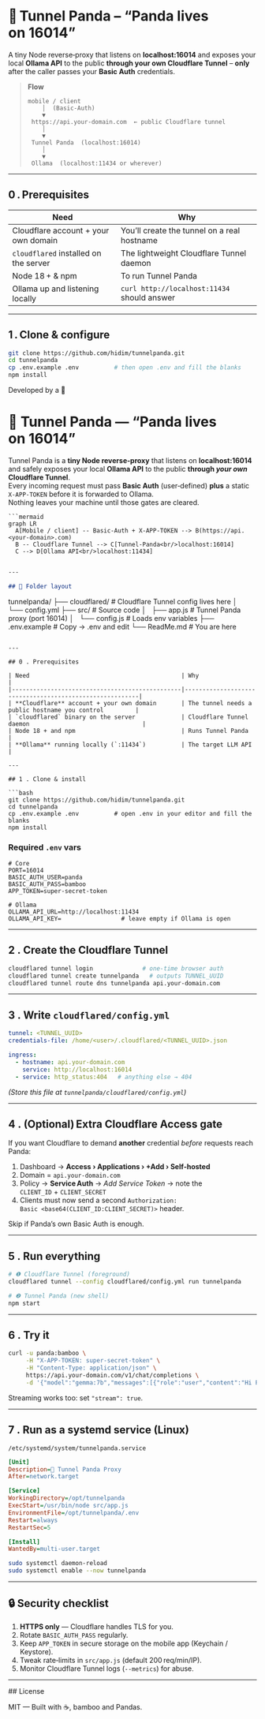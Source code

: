 # 🐼 Tunnel Panda – “Panda lives on 16014”

A tiny Node reverse‑proxy that listens on **localhost:16014** and exposes your
local **Ollama API** to the public **through your own Cloudflare Tunnel** –
**only** after the caller passes your **Basic Auth** credentials.

> **Flow**
> ```
> mobile / client
>     │  (Basic‑Auth)
>     ▼
>  https://api.your‑domain.com  ← public Cloudflare tunnel
>     │
>     ▼
>  Tunnel Panda  (localhost:16014)
>     │
>     ▼
>  Ollama  (localhost:11434 or wherever)
> ```

---

## 0 . Prerequisites

| Need                                   | Why                                                |
|----------------------------------------|----------------------------------------------------|
| Cloudflare account + your own domain   | You’ll create the tunnel on a real hostname        |
| `cloudflared` installed on the server  | The lightweight Cloudflare Tunnel daemon           |
| Node 18 + & npm                        | To run Tunnel Panda                                |
| Ollama up and listening locally        | `curl http://localhost:11434` should answer        |

---

## 1 . Clone & configure

```bash
git clone https://github.com/hidim/tunnelpanda.git
cd tunnelpanda
cp .env.example .env          # then open .env and fill the blanks
npm install
```


Developed by a 🐼
# 🐼 Tunnel Panda — “Panda lives on 16014”

Tunnel Panda is a **tiny Node reverse‑proxy** that listens on **localhost:16014** and safely exposes your local **Ollama API** to the public **through *your own* Cloudflare Tunnel**.  
Every incoming request must pass **Basic Auth** (user‑defined) **plus** a static `X‑APP‑TOKEN` before it is forwarded to Ollama.  
Nothing leaves your machine until those gates are cleared.

```
```mermaid
graph LR
  A[Mobile / client] -- Basic‑Auth + X‑APP‑TOKEN --> B(https://api.<your‑domain>.com)
  B -- Cloudflare Tunnel --> C[Tunnel‑Panda<br/>localhost:16014]
  C --> D[Ollama API<br/>localhost:11434]
```
```markdown

---

## 📂 Folder layout

```
tunnelpanda/
├── cloudflared/           # Cloudflare Tunnel config lives here
│   └── config.yml
├── src/                   # Source code
│   ├── app.js             # Tunnel Panda proxy (port 16014)
│   └── config.js          # Loads env variables
├── .env.example           # Copy → .env and edit
└── ReadMe.md              # You are here
```

---

## 0 . Prerequisites

| Need                                           | Why                                                     |
|------------------------------------------------|---------------------------------------------------------|
| **Cloudflare** account + your own domain       | The tunnel needs a public hostname you control         |
| `cloudflared` binary on the server             | Cloudflare Tunnel daemon                                |
| Node 18 + and npm                              | Runs Tunnel Panda                                       |
| **Ollama** running locally (`:11434`)          | The target LLM API                                      |

---

## 1 . Clone & install

```bash
git clone https://github.com/hidim/tunnelpanda.git
cd tunnelpanda
cp .env.example .env          # open .env in your editor and fill the blanks
npm install
```

### Required `.env` vars

```dotenv
# Core
PORT=16014
BASIC_AUTH_USER=panda
BASIC_AUTH_PASS=bamboo
APP_TOKEN=super‑secret‑token

# Ollama
OLLAMA_API_URL=http://localhost:11434
OLLAMA_API_KEY=                 # leave empty if Ollama is open
```

---

## 2 . Create the Cloudflare Tunnel

```bash
cloudflared tunnel login              # one‑time browser auth
cloudflared tunnel create tunnelpanda   # outputs TUNNEL_UUID
cloudflared tunnel route dns tunnelpanda api.your-domain.com
```

---

## 3 . Write `cloudflared/config.yml`

```yaml
tunnel: <TUNNEL_UUID>
credentials-file: /home/<user>/.cloudflared/<TUNNEL_UUID>.json

ingress:
  - hostname: api.your-domain.com
    service: http://localhost:16014
  - service: http_status:404   # anything else → 404
```

*(Store this file at `tunnelpanda/cloudflared/config.yml`)*

---

## 4 . (Optional) Extra Cloudflare Access gate

If you want Cloudflare to demand **another** credential *before* requests reach Panda:

1. Dashboard → **Access › Applications › +Add › Self‑hosted**  
2. Domain = `api.your-domain.com`  
3. Policy → **Service Auth** → *Add Service Token* → note the `CLIENT_ID` + `CLIENT_SECRET`  
4. Clients must now send a second `Authorization: Basic <base64(CLIENT_ID:CLIENT_SECRET)>` header.

Skip if Panda’s own Basic Auth is enough.

---

## 5 . Run everything

```bash
# ❶ Cloudflare Tunnel (foreground)
cloudflared tunnel --config cloudflared/config.yml run tunnelpanda

# ❷ Tunnel Panda (new shell)
npm start
```

---

## 6 . Try it

```bash
curl -u panda:bamboo \
     -H "X-APP-TOKEN: super‑secret‑token" \
     -H "Content-Type: application/json" \
     https://api.your-domain.com/v1/chat/completions \
     -d '{"model":"gemma:7b","messages":[{"role":"user","content":"Hi Panda"}]}'
```

Streaming works too: set `"stream": true`.

---

## 7 . Run as a systemd service (Linux)

`/etc/systemd/system/tunnelpanda.service`

```ini
[Unit]
Description=🐼 Tunnel Panda Proxy
After=network.target

[Service]
WorkingDirectory=/opt/tunnelpanda
ExecStart=/usr/bin/node src/app.js
EnvironmentFile=/opt/tunnelpanda/.env
Restart=always
RestartSec=5

[Install]
WantedBy=multi-user.target
```

```bash
sudo systemctl daemon-reload
sudo systemctl enable --now tunnelpanda
```

---

## 🔒 Security checklist

1. **HTTPS only** — Cloudflare handles TLS for you.  
2. Rotate `BASIC_AUTH_PASS` regularly.  
3. Keep `APP_TOKEN` in secure storage on the mobile app (Keychain / Keystore).  
4. Tweak rate‑limits in `src/app.js` (default 200 req/min/IP).  
5. Monitor Cloudflare Tunnel logs (`--metrics`) for abuse.

---

## License

MIT — Built with ☕, bamboo and Pandas.
